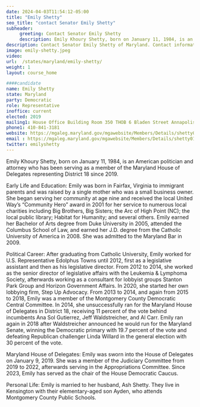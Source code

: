 ```yaml
---
date: 2024-04-03T11:54:12-05:00
title: "Emily Shetty"
seo_title: "contact Senator Emily Shetty"
subheader:
     greeting: Contact Senator Emily Shetty
     description: Emily Khoury Shetty, born on January 11, 1984, is an American politician and attorney who has been serving as a member of the Maryland House of Delegates representing District 18 since 2019.
description: Contact Senator Emily Shetty of Maryland. Contact information for Emily Shetty includes email address, phone number, and mailing address.
image: emily-shetty.jpeg
video:
url:  /states/maryland/emily-shetty/
weight: 1
layout: course_home

####candidate
name: Emily Shetty
state: Maryland
party: Democratic
role: Representative
inoffice: current
elected: 2019
mailing1: House Office Building Room 350 THOB 6 Bladen Street Annapolis, MD 21401
phone1: 410-841-3181
website: https://mgaleg.maryland.gov/mgawebsite/Members/Details/shetty01/
email : https://mgaleg.maryland.gov/mgawebsite/Members/Details/shetty01/
twitter: emilyshetty
---
```


Emily Khoury Shetty, born on January 11, 1984, is an American politician and attorney who has been serving as a member of the Maryland House of Delegates representing District 18 since 2019.

Early Life and Education:
Emily was born in Fairfax, Virginia to immigrant parents and was raised by a single mother who was a small business owner. She began serving her community at age nine and received the local United Way’s “Community Hero” award in 2001 for her service to numerous local charities including Big Brothers, Big Sisters; the Arc of High Point (NC); the local public library; Habitat for Humanity; and several others. Emily earned her Bachelor of Arts degree from Duke University in 2005, attended the Columbus School of Law, and earned her J.D. degree from the Catholic University of America in 2008. She was admitted to the Maryland Bar in 2009.

Political Career:
After graduating from Catholic University, Emily worked for U.S. Representative Edolphus Towns until 2012, first as a legislative assistant and then as his legislative director. From 2012 to 2014, she worked as the senior director of legislative affairs with the Leukemia & Lymphoma Society, afterwards working as a consultant for lobbyist groups Stanton Park Group and Horizon Government Affairs. In 2020, she started her own lobbying firm, Step Up Advocacy. From 2013 to 2014, and again from 2015 to 2018, Emily was a member of the Montgomery County Democratic Central Committee. In 2014, she unsuccessfully ran for the Maryland House of Delegates in District 18, receiving 11 percent of the vote behind incumbents Ana Sol Gutierrez, Jeff Waldstreicher, and Al Carr. Emily ran again in 2018 after Waldstreicher announced he would run for the Maryland Senate, winning the Democratic primary with 19.7 percent of the vote and defeating Republican challenger Linda Willard in the general election with 30 percent of the vote.

Maryland House of Delegates:
Emily was sworn into the House of Delegates on January 9, 2019. She was a member of the Judiciary Committee from 2019 to 2022, afterwards serving in the Appropriations Committee. Since 2023, Emily has served as the chair of the House Democratic Caucus.

Personal Life:
Emily is married to her husband, Ash Shetty. They live in Kensington with their elementary-aged son Ayden, who attends Montgomery County Public Schools.
